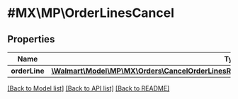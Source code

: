 # #MX\MP\OrderLinesCancel

## Properties

Name | Type | Description | Notes
------------ | ------------- | ------------- | -------------
**orderLine** | [**\Walmart\Model\MP\MX\Orders\CancelOrderLinesRequestOrderCancellationOrderLinesOrderLineInner[]**](CancelOrderLinesRequestOrderCancellationOrderLinesOrderLineInner.md) |  | [optional]


[[Back to Model list]](../) [[Back to API list]](../../Api/MX/MP) [[Back to README]](../../README.md)
